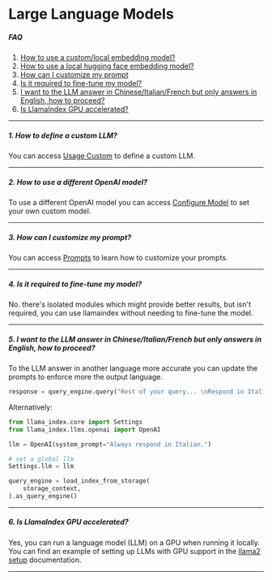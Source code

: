 # Large Language Models

##### FAQ

1. [How to use a custom/local embedding model?](#1-how-to-define-a-custom-llm)
2. [How to use a local hugging face embedding model?](#2-how-to-use-a-different-openai-model)
3. [How can I customize my prompt](#3-how-can-i-customize-my-prompt)
4. [Is it required to fine-tune my model?](#4-is-it-required-to-fine-tune-my-model)
5. [I want to the LLM answer in Chinese/Italian/French but only answers in English, how to proceed?](#5-i-want-to-the-llm-answer-in-chineseitalianfrench-but-only-answers-in-english-how-to-proceed)
6. [Is LlamaIndex GPU accelerated?](#6-is-llamaindex-gpu-accelerated)

---

##### 1. How to define a custom LLM?

You can access [Usage Custom](../../module_guides/models/llms/usage_custom.md#example-using-a-custom-llm-model---advanced) to define a custom LLM.

---

##### 2. How to use a different OpenAI model?

To use a different OpenAI model you can access [Configure Model](../../examples/llm/openai.ipynb) to set your own custom model.

---

##### 3. How can I customize my prompt?

You can access [Prompts](../../module_guides/models/prompts/index.md) to learn how to customize your prompts.

---

##### 4. Is it required to fine-tune my model?

No. there's isolated modules which might provide better results, but isn't required, you can use llamaindex without needing to fine-tune the model.

---

##### 5. I want to the LLM answer in Chinese/Italian/French but only answers in English, how to proceed?

To the LLM answer in another language more accurate you can update the prompts to enforce more the output language.

```py
response = query_engine.query("Rest of your query... \nRespond in Italian")
```

Alternatively:

```py
from llama_index.core import Settings
from llama_index.llms.openai import OpenAI

llm = OpenAI(system_prompt="Always respond in Italian.")

# set a global llm
Settings.llm = llm

query_engine = load_index_from_storage(
    storage_context,
).as_query_engine()
```

---

##### 6. Is LlamaIndex GPU accelerated?

Yes, you can run a language model (LLM) on a GPU when running it locally. You can find an example of setting up LLMs with GPU support in the [llama2 setup](../../examples/vector_stores/SimpleIndexDemoLlama-Local.ipynb) documentation.

---
